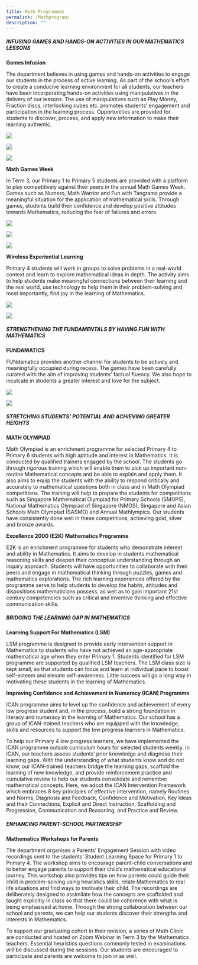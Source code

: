 ```yaml
---
title: Math Programmes
permalink: /Mathprogram/
description: ""
---
```

##### INFUSING GAMES AND HANDS-ON ACTIVITIES IN OUR MATHEMATICS LESSONS

**Games Infusion**<br>

The department believes in using games and hands-on activities to engage our students in the process of active learning. As part of the school’s effort to create a conducive learning environment for all students, our teachers have been incorporating hands-on activities using manipulatives in the delivery of our lessons. The use of manipulatives such as Play Money, Fraction discs, interlocking cubes etc. promotes students’ engagement and participation in the learning process. Opportunities are provided for students to discover, process, and apply new information to make their learning authentic.<br>

![](/images/Math%20prog/Math%201.jpg)<br>

![](/images/Math%20prog/Math%202.jpg)<br>

![](/images/Math%20prog/Math%203.jpg)


**Math Games Week**<br>

In Term 3, our Primary 1 to Primary 5 students are provided with a platform to play competitively against their peers in the annual Math Games Week. Games such as Numero, Math Warrior and Fun with Tangrams provide a meaningful situation for the application of mathematical skills. Through games, students build their confidence and develop positive attitudes towards Mathematics, reducing the fear of failures and errors.<br>

![](/images/Math%20prog/Math%20games%20week.jpg)<br>

![](/images/Math%20prog/Math%20games%20week%202.jpg)<br>

![](/images/Math%20prog/Math%20games%20week%203.jpg)<br>


**Wireless Experiential Learning**<br>


Primary 4 students will work in groups to solve problems in a real-world context and learn to explore mathematical ideas in depth. The activity aims to help students make meaningful connections between their learning and the real world, use technology to help them in their problem-solving and, most importantly, find joy in the learning of Mathematics.<br>

![](/images/Math%20prog/Math%20wireless%201.jpg)<br>

![](/images/Math%20prog/Math%20wireless%202.jpg)<br>

##### STRENGTHENING THE FUNDAMENTALS BY HAVING FUN WITH MATHEMATICS

**FUNDAMATICS**<br>


FUNdamatics provides another channel for students to be actively and meaningfully occupied during recess. The games have been carefully curated with the aim of improving students’ factual fluency. We also hope to inculcate in students a greater interest and love for the subject.<br>

![](/images/Math%20prog/Math%20fundamatic%201.jpg)<br>

![](/images/Math%20prog/Math%20fundamatic%202.jpg)<br>

##### STRETCHING STUDENTS’ POTENTIAL AND ACHIEVING GREATER HEIGHTS


**MATH OLYMPIAD**<br>


Math Olympiad is an enrichment programme for selected Primary 4 to Primary 6 students with high aptitude and interest in Mathematics. It is conducted by qualified trainers engaged by the school. The students go through rigorous training which will enable them to pick up important non-routine Mathematical concepts and be able to explain and apply them. It also aims to equip the students with the ability to respond critically and accurately to mathematical questions both in class and in Math Olympiad competitions. The training will help to prepare the students for competitions such as Singapore Mathematical Olympiad for Primary Schools (SMOPS), National Mathematics Olympiad of Singapore (NMOS), Singapore and Asian Schools Math Olympiad (SASMO) and Annual Mathlympics. Our students have consistently done well in these competitions, achieving gold, silver and bronze awards.<br>


**Excellence 2000 (E2K) Mathematics Programme**<br>

E2K is an enrichment programme for students who demonstrate interest and ability in Mathematics. It aims to develop in students mathematical reasoning skills and deepen their conceptual understanding through an inquiry approach. Students will have opportunities to collaborate with their peers and engage in mathematical thinking through puzzles, games and mathematics explorations. The rich learning experiences offered by the programme serve to help students to develop the habits, attitudes and dispositions mathematicians possess, as well as to gain important 21st century competencies such as critical and inventive thinking and effective communication skills.

##### BRIDGING THE LEARNING GAP IN MATHEMATICS

**Learning Support For Mathematics (LSM)**

LSM programme is designed to provide early intervention support in Mathematics to students who have not achieved an age-appropriate mathematical age when they enter Primary 1. Students identified for LSM programme are supported by qualified LSM teachers. The LSM class size is kept small, so that students can focus and learn at individual pace to boost self-esteem and elevate self-awareness. Little success will go a long way in motivating these students in the learning of Mathematics.<br>

**Improving Confidence and Achievement in Numeracy (ICAN) Programme**

ICAN programme aims to level up the confidence and achievement of every low progress student and, in the process, build a strong foundation in literacy and numeracy in the learning of Mathematics. Our school has a group of ICAN-trained teachers who are equipped with the knowledge, skills and resources to support the low progress learners in Mathematics.<br>

To help our Primary 4 low progress learners, we have implemented the ICAN programme outside curriculum hours for selected students weekly. In ICAN, our teachers assess students’ prior knowledge and diagnose their learning gaps. With the understanding of what students know and do not know, our ICAN-trained teachers bridge the learning gaps, scaffold the learning of new knowledge, and provide reinforcement practice and cumulative review to help our students consolidate and remember mathematical concepts. Here, we adopt the ICAN Intervention Framework which embraces 8 key principles of effective intervention, namely Routines and Norms, Diagnosis and Feedback, Confidence and Motivation, Key Ideas and their Connections, Explicit and Direct Instruction, Scaffolding and Progression, Communication and Reasoning, and Practice and Review.<br>

##### ENHANCING PARENT-SCHOOL PARTNERSHIP 


**Mathematics Workshops for Parents**<br>

The department organises a Parents’ Engagement Session with video recordings sent to the students’ Student Learning Space for Primary 1 to Primary 4. The workshop aims to encourage parent-child conversations and to better engage parents to support their child’s mathematical educational journey. This workshop also provides tips on how parents could guide their child in problem-solving using heuristics skills, relate Mathematics to real life situations and find ways to motivate their child. The recordings are deliberately designed to assimilate how the concepts are scaffolded and taught explicitly in class so that there could be coherence with what is being emphasised at home. Through the strong collaboration between our school and parents, we can help our students discover their strengths and interests in Mathematics. <br>

To support our graduating cohort in their revision, a series of Math Clinic are conducted and hosted on Zoom Webinar in Term 3 by the Mathematics teachers. Essential heuristics questions commonly tested in examinations will be discussed during the sessions. Our students are encouraged to participate and parents are welcome to join in as well.